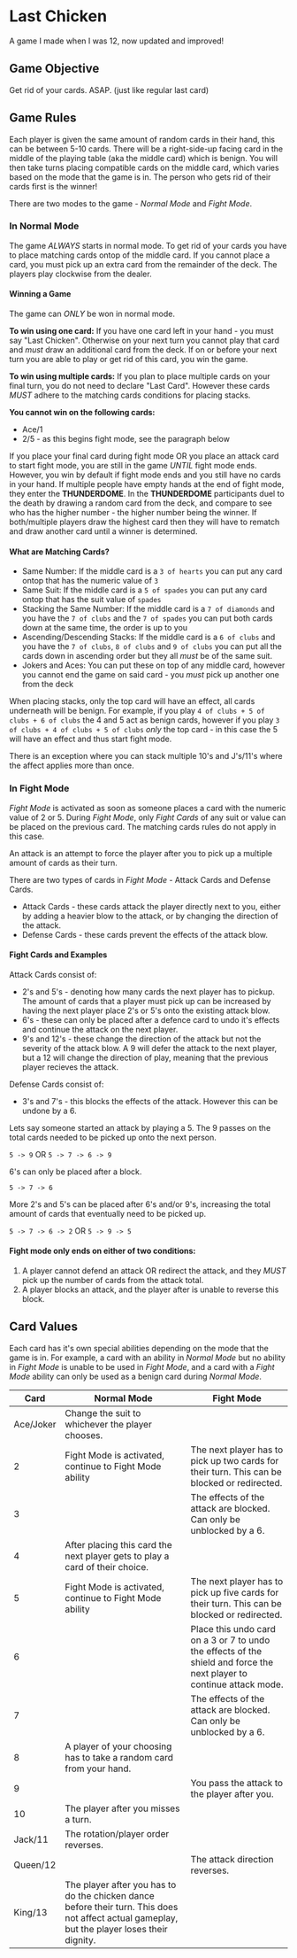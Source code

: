 # Last Chicken

A game I made when I was 12, now updated and improved!

## Game Objective
Get rid of your cards. ASAP. (just like regular last card)

## Game Rules

Each player is given the same amount of random cards in their hand, this can be between 5-10 cards. There will be a right-side-up facing card in the middle of the playing table (aka the middle card) which is benign. You will then take turns placing compatible cards on the middle card, which varies based on the mode that the game is in. The person who gets rid of their cards first is the winner!

There are two modes to the game - *Normal Mode* and *Fight Mode*.

### In Normal Mode
The game *ALWAYS* starts in normal mode. To get rid of your cards you have to place matching cards ontop of the middle card. If you cannot place a card, you must pick up an extra card from the remainder of the deck. The players play clockwise from the dealer. <br> 

#### Winning a Game
The game can *ONLY* be won in normal mode. 

**To win using one card:**
If you have one card left in your hand - you must say "Last Chicken". Otherwise on your next turn you cannot play that card and *must* draw an additional card from the deck. If on or before your next turn you are able to play or get rid of this card, you win the game.

**To win using multiple cards:**
If you plan to place multiple cards on your final turn, you do not need to declare "Last Card". However these cards *MUST* adhere to the matching cards conditions for placing stacks.

**You cannot win on the following cards:**
- Ace/1
- 2/5 - as this begins fight mode, see the paragraph below

If you place your final card during fight mode OR you place an attack card to start fight mode, you are still in the game *UNTIL* fight mode ends. However, you win by default if fight mode ends and you still have no cards in your hand. If multiple people have empty hands at the end of fight mode, they enter the **THUNDERDOME**. In the **THUNDERDOME** participants duel to the death by drawing a random card from the deck, and compare to see who has the higher number - the higher number being the winner. If both/multiple players draw the highest card then they will have to rematch and draw another card until a winner is determined.

#### What are Matching Cards?

- Same Number: If the middle card is a `3 of hearts` you can put any card ontop that has the numeric value of `3`
- Same Suit: If the middle card is a `5 of spades` you can put any card ontop that has the suit value of `spades`
- Stacking the Same Number: If the middle card is a `7 of diamonds` and you have the `7 of clubs` and the `7 of spades` you can put both cards down at the same time, the order is up to you
- Ascending/Descending Stacks: If the middle card is a `6 of clubs` and you have the `7 of clubs`, `8 of clubs` and `9 of clubs` you can put all the cards down in ascending order but they all <i>must</i> be of the same suit. 
- Jokers and Aces: You can put these on top of any middle card, however you cannot end the game on said card - you <i>must</i> pick up another one from the deck

When placing stacks, only the top card will have an effect, all cards underneath will be benign. For example, if you play `4 of clubs + 5 of clubs + 6 of clubs` the 4 and 5 act as benign cards, however if you play `3 of clubs + 4 of clubs + 5 of clubs` *only* the top card - in this case the 5 will have an effect and thus start fight mode.

There is an exception where you can stack multiple 10's and J's/11's where the affect applies more than once.

### In Fight Mode

<i>Fight Mode</i> is activated as soon as someone places a card with the numeric value of 2 or 5. During <i>Fight Mode</i>, only <i>Fight Cards</i> of any suit or value can be placed on the previous card. The matching cards rules do not apply in this case. 

An attack is an attempt to force the player after you to pick up a multiple amount of cards as their turn.

There are two types of cards in *Fight Mode* - Attack Cards and Defense Cards.

- Attack Cards - these cards attack the player directly next to you, either by adding a heavier blow to the attack, or by changing the direction of the attack.
- Defense Cards - these cards prevent the effects of the attack blow.

#### Fight Cards and Examples

Attack Cards consist of:
- 2's and 5's - denoting how many cards the next player has to pickup. The amount of cards that a player must pick up can be increased by having the next player place 2's or 5's onto the existing attack blow.
- 6's - these can only be placed after a defence card to undo it's effects and continue the attack on the next player.
- 9's and 12's - these change the direction of the attack but not the severity of the attack blow. A 9 will defer the attack to the next player, but a 12 will change the direction of play, meaning that the previous player recieves the attack.

Defense Cards consist of:
- 3's and 7's - this blocks the effects of the attack. However this can be undone by a 6.

Lets say someone started an attack by playing a 5. The 9 passes on the total cards needed to be picked up onto the next person.

`5 -> 9` OR `5 -> 7 -> 6 -> 9`

6's can only be placed after a block.

`5 -> 7 -> 6`

More 2's and 5's can be placed after 6's and/or 9's, increasing the total amount of cards that eventually need to be picked up.

`5 -> 7 -> 6 -> 2` OR `5 -> 9 -> 5`

#### Fight mode only ends on either of two conditions:
1) A player cannot defend an attack OR redirect the attack, and they *MUST* pick up the number of cards from the attack total.
2) A player blocks an attack, and the player after is unable to reverse this block. 

## Card Values

Each card has it's own special abilities depending on the mode that the game is in. For example, a card with an ability in *Normal Mode* but no ability in *Fight Mode* is unable to be used in *Fight Mode*, and a card with a *Fight Mode* ability can only be used as a benign card during *Normal Mode*.

| Card     | Normal Mode      | Fight Mode  |
| ------------- | ------------- | ------------- |
| Ace/Joker | Change the suit to whichever the player chooses. | |
| 2 | Fight Mode is activated, continue to Fight Mode ability | The next player has to pick up two cards for their turn. This can be blocked or redirected. |
| 3 | | The effects of the attack are blocked. Can only be unblocked by a 6. |
| 4 | After placing this card the next player gets to play a card of their choice. | |
| 5 | Fight Mode is activated, continue to Fight Mode ability | The next player has to pick up five cards for their turn. This can be blocked or redirected. |
| 6 | | Place this undo card on a 3 or 7 to undo the effects of the shield and force the next player to continue attack mode. |
| 7 | | The effects of the attack are blocked. Can only be unblocked by a 6. |
| 8 | A player of your choosing has to take a random card from your hand. | |
| 9 | | You pass the attack to the player after you. |
| 10 | The player after you misses a turn. | |
| Jack/11 | The rotation/player order reverses. | |
| Queen/12 | | The attack direction reverses. |
| King/13 | The player after you has to do the chicken dance before their turn. This does not affect actual gameplay, but the player loses their dignity. | |
